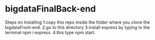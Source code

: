 # bigdataFinalBack-end
Steps on Installing
1.copy this repo inside the folder where you clone the bigdataFront-end.
2.go to this directory 
3.install express by typing to the terminal npm i express.
4.this type npm start.
